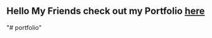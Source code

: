 ## Hello My Friends check out my Portfolio [here](https://tanmaymachkar.github.io/resume-profile/)
"# portfolio" 
